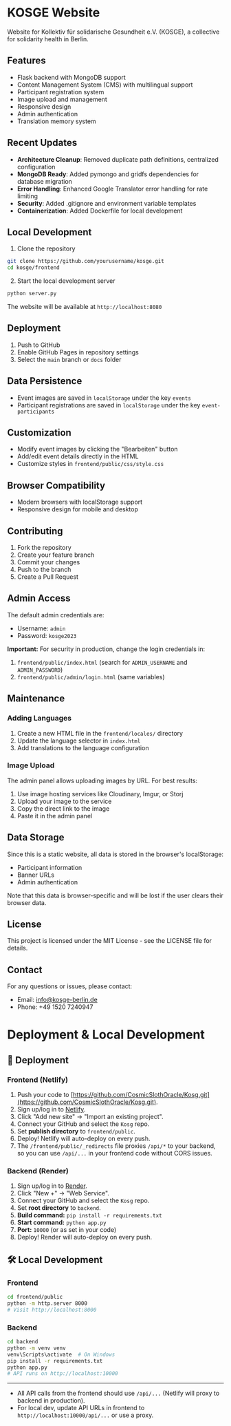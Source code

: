 # KOSGE Website

Website for Kollektiv für solidarische Gesundheit e.V. (KOSGE), a collective for solidarity health in Berlin.

## Features

- Flask backend with MongoDB support
- Content Management System (CMS) with multilingual support
- Participant registration system
- Image upload and management
- Responsive design
- Admin authentication
- Translation memory system

## Recent Updates

- **Architecture Cleanup**: Removed duplicate path definitions, centralized configuration
- **MongoDB Ready**: Added pymongo and gridfs dependencies for database migration
- **Error Handling**: Enhanced Google Translator error handling for rate limiting
- **Security**: Added .gitignore and environment variable templates
- **Containerization**: Added Dockerfile for local development

## Local Development

1. Clone the repository

```bash
git clone https://github.com/yourusername/kosge.git
cd kosge/frontend
```

2. Start the local development server

```bash
python server.py
```

The website will be available at `http://localhost:8080`

## Deployment

1. Push to GitHub
2. Enable GitHub Pages in repository settings
3. Select the `main` branch or `docs` folder

## Data Persistence

- Event images are saved in `localStorage` under the key `events`
- Participant registrations are saved in `localStorage` under the key `event-participants`

## Customization

- Modify event images by clicking the "Bearbeiten" button
- Add/edit event details directly in the HTML
- Customize styles in `frontend/public/css/style.css`

## Browser Compatibility

- Modern browsers with localStorage support
- Responsive design for mobile and desktop

## Contributing

1. Fork the repository
2. Create your feature branch
3. Commit your changes
4. Push to the branch
5. Create a Pull Request

## Admin Access

The default admin credentials are:

- Username: `admin`
- Password: `kosge2023`

**Important:** For security in production, change the login credentials in:

1. `frontend/public/index.html` (search for `ADMIN_USERNAME` and `ADMIN_PASSWORD`)
2. `frontend/public/admin/login.html` (same variables)

## Maintenance

### Adding Languages

1. Create a new HTML file in the `frontend/locales/` directory
2. Update the language selector in `index.html`
3. Add translations to the language configuration

### Image Upload

The admin panel allows uploading images by URL. For best results:

1. Use image hosting services like Cloudinary, Imgur, or Storj
2. Upload your image to the service
3. Copy the direct link to the image
4. Paste it in the admin panel

## Data Storage

Since this is a static website, all data is stored in the browser's localStorage:

- Participant information
- Banner URLs
- Admin authentication

Note that this data is browser-specific and will be lost if the user clears their browser data.

## License

This project is licensed under the MIT License - see the LICENSE file for details.

## Contact

For any questions or issues, please contact:

- Email: info@kosge-berlin.de
- Phone: +49 1520 7240947

# Deployment & Local Development

## 🚀 Deployment

### Frontend (Netlify)

1. Push your code to [https://github.com/CosmicSlothOracle/Kosg.git](https://github.com/CosmicSlothOracle/Kosg.git).
2. Sign up/log in to [Netlify](https://netlify.com).
3. Click "Add new site" → "Import an existing project".
4. Connect your GitHub and select the `Kosg` repo.
5. Set **publish directory** to `frontend/public`.
6. Deploy! Netlify will auto-deploy on every push.
7. The `/frontend/public/_redirects` file proxies `/api/*` to your backend, so you can use `/api/...` in your frontend code without CORS issues.

### Backend (Render)

1. Sign up/log in to [Render](https://render.com).
2. Click "New +" → "Web Service".
3. Connect your GitHub and select the `Kosg` repo.
4. Set **root directory** to `backend`.
5. **Build command:** `pip install -r requirements.txt`
6. **Start command:** `python app.py`
7. **Port:** `10000` (or as set in your code)
8. Deploy! Render will auto-deploy on every push.

## 🛠 Local Development

### Frontend

```bash
cd frontend/public
python -m http.server 8000
# Visit http://localhost:8000
```

### Backend

```bash
cd backend
python -m venv venv
venv\Scripts\activate  # On Windows
pip install -r requirements.txt
python app.py
# API runs on http://localhost:10000
```

---

- All API calls from the frontend should use `/api/...` (Netlify will proxy to backend in production).
- For local dev, update API URLs in frontend to `http://localhost:10000/api/...` or use a proxy.
